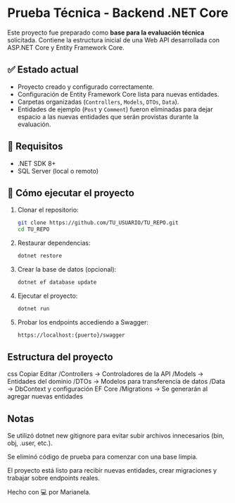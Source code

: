 ﻿# Prueba Técnica - Backend .NET Core

Este proyecto fue preparado como **base para la evaluación técnica** solicitada. Contiene la estructura inicial de una Web API desarrollada con ASP.NET Core y Entity Framework Core.

## ✅ Estado actual

- Proyecto creado y configurado correctamente.
- Configuración de Entity Framework Core lista para nuevas entidades.
- Carpetas organizadas (`Controllers`, `Models`, `DTOs`, `Data`).
- Entidades de ejemplo (`Post` y `Comment`) fueron eliminadas para dejar espacio a las nuevas entidades que serán provistas durante la evaluación.

## 🔧 Requisitos

- .NET SDK 8+
- SQL Server (local o remoto)


## 🔧 Cómo ejecutar el proyecto

1. Clonar el repositorio:
   ```bash
   git clone https://github.com/TU_USUARIO/TU_REPO.git
   cd TU_REPO

2. Restaurar dependencias:
	```bash
   dotnet restore

3. Crear la base de datos (opcional):
	```bash
   dotnet ef database update

4. Ejecutar el proyecto:
	```bash
   dotnet run

5. Probar los endpoints accediendo a Swagger:
   ```bash
   https://localhost:{puerto}/swagger

##  Estructura del proyecto
css
Copiar
Editar
/Controllers       → Controladores de la API
/Models            → Entidades del dominio
/DTOs              → Modelos para transferencia de datos
/Data              → DbContext y configuración EF Core
/Migrations        → Se generarán al agregar nuevas entidades

##  Notas
Se utilizó dotnet new gitignore para evitar subir archivos innecesarios (bin, obj, .user, etc.).

Se eliminó código de prueba para comenzar con una base limpia.

El proyecto está listo para recibir nuevas entidades, crear migraciones y trabajar sobre endpoints reales.

Hecho con 💻 por Marianela.
